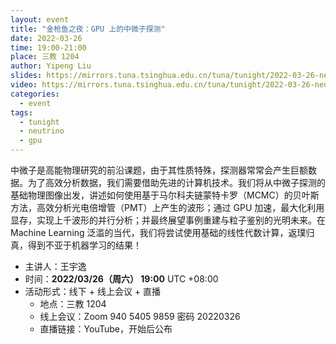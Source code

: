 ```yaml
---
layout: event
title: "金枪鱼之夜：GPU 上的中微子探测"
date: 2022-03-26
time: 19:00-21:00
place: 三教 1204
author: Yipeng Liu
slides: https://mirrors.tuna.tsinghua.edu.cn/tuna/tunight/2022-03-26-neutrino-gpu/slides.pdf
video: https://mirrors.tuna.tsinghua.edu.cn/tuna/tunight/2022-03-26-neutrino-gpu/video.mp4
categories:
  - event
tags:
  - tunight
  - neutrino
  - gpu
---
```


中微子是高能物理研究的前沿课题，由于其性质特殊，探测器常常会产生巨额数据。为了高效分析数据，我们需要借助先进的计算机技术。我们将从中微子探测的基础物理图像出发，讲述如何使用基于马尔科夫链蒙特卡罗（MCMC）的贝叶斯方法，高效分析光电倍增管（PMT）上产生的波形；通过 GPU 加速，最大化利用显存，实现上千波形的并行分析；并最终展望事例重建与粒子鉴别的光明未来。在 Machine Learning 泛滥的当代，我们将尝试使用基础的线性代数计算，返璞归真，得到不亚于机器学习的结果！

* 主讲人：王宇逸
* 时间：**2022/03/26（周六） 19:00** UTC +08:00
* 活动形式：线下 + 线上会议 + 直播
  * 地点：三教 1204
  * 线上会议：Zoom 940 5405 9859 密码 20220326
  * 直播链接：YouTube，开始后公布
